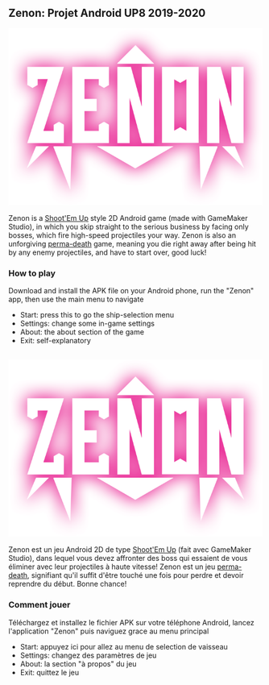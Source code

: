 ## Zenon: Projet Android UP8 2019-2020

![Zenon](https://github.com/Ziriben/Zenon/raw/master/Zenon.gmx/sprites/images/sprLogo_0.png)

Zenon is a [Shoot'Em Up](https://en.wikipedia.org/wiki/Shoot_%27em_up) style 2D Android game (made with GameMaker Studio), in which you skip straight to the serious business by facing only bosses, which fire high-speed projectiles your way. Zenon is also an unforgiving [perma-death](https://en.wikipedia.org/wiki/Permadeath) game, meaning you die right away after being hit by any enemy projectiles, and have to start over, good luck! 


### How to play

Download and install the APK file on your Android phone, run the "Zenon" app, then use the main menu to navigate 

- Start: press this to go the ship-selection menu
- Settings: change some in-game settings
- About: the about section of the game
- Exit: self-explanatory

##
##
![Zenon](https://github.com/Ziriben/Zenon/raw/master/Zenon.gmx/sprites/images/sprLogo_0.png)

Zenon est un jeu Android 2D de type [Shoot'Em Up](https://fr.wikipedia.org/wiki/Shoot_%27em_up) (fait avec GameMaker Studio), dans lequel vous devez affronter des boss qui essaient de vous éliminer avec leur projectiles à haute vitesse! Zenon est un jeu [perma-death](https://fr.wikipedia.org/wiki/Mort_permanente), signifiant qu'il suffit d'être touché une fois pour perdre et devoir reprendre du début. Bonne chance!

### Comment jouer

Téléchargez et installez le fichier APK sur votre téléphone Android, lancez l'application "Zenon" puis naviguez grace au menu principal 

- Start: appuyez ici pour allez au menu de selection de vaisseau
- Settings: changez des paramètres de jeu
- About: la section "à propos" du jeu
- Exit: quittez le jeu 
